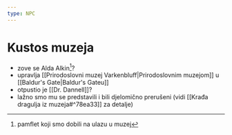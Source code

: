 ```yaml
---
type: NPC
---
```

# Kustos muzeja

- zove se Alda Alkin[^izvor]?
- upravlja [[Prirodoslovni muzej Varkenbluff|Prirodoslovnim muzejom]] u [[Baldur's Gate|Baldur's Gateu]]
- otpustio je [[Dr. Dannell]]?
- lažno smo mu se predstavili i bili djelomično prerušeni (vidi [[Krađa dragulja iz muzeja#^78ea33]] za detalje)

[^izvor]: pamflet koji smo dobili na ulazu u muzej
